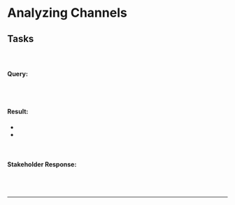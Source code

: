 # Analyzing Channels

## Tasks


### <Next Question Number>

<Question image>

<br>

#### Query:
```

```

<br>

#### Result:

<query results Image>

- <insights>
- <insights>


<br>

#### Stakeholder Response:

<response Iimage>


<br>
<br>

***


